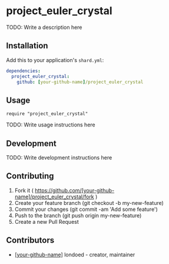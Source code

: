 # project_euler_crystal

TODO: Write a description here

## Installation

Add this to your application's `shard.yml`:

```yaml
dependencies:
  project_euler_crystal:
    github: [your-github-name]/project_euler_crystal
```

## Usage

```crystal
require "project_euler_crystal"
```

TODO: Write usage instructions here

## Development

TODO: Write development instructions here

## Contributing

1. Fork it ( https://github.com/[your-github-name]/project_euler_crystal/fork )
2. Create your feature branch (git checkout -b my-new-feature)
3. Commit your changes (git commit -am 'Add some feature')
4. Push to the branch (git push origin my-new-feature)
5. Create a new Pull Request

## Contributors

- [[your-github-name]](https://github.com/[your-github-name]) londoed - creator, maintainer
